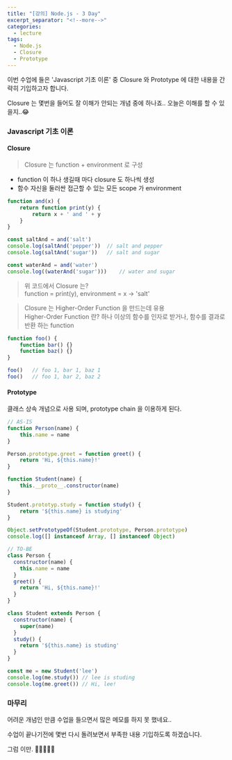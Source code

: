 ```yaml
---
title: "[강의] Node.js - 3 Day"
excerpt_separator: "<!--more-->"
categories:
  - lecture
tags:
  - Node.js
  - Closure
  - Prototype
---
```


이번 수업에 들은 'Javascript 기초 이론' 중 Closure 와 Prototype 에 대한 내용을 간략히 기입하고자 합니다.

Closure 는 몇번을 들어도 잘 이해가 안되는 개념 중에 하나죠.. 오늘은 이해를 할 수 있을지..😂

<!--more-->
### Javascript 기초 이론
#### Closure
> Closure 는 function + environment 로 구성
- function 이 하나 생길때 마다 closure 도 하나씩 생성
- 함수 자신을 둘러싼 접근할 수 있는 모든 scope 가 environment

```javascript
function and(x) {
    return function print(y) {
        return x + ' and ' + y
    }
}

const saltAnd = and('salt')
console.log(saltAnd('pepper'))  // salt and pepper
console.log(saltAnd('sugar'))   // salt and sugar

const waterAnd = and('water')
console.log((waterAnd('sugar')))    // water and sugar
```

> 위 코드에서 Closure 는?   
> function = print(y), environment = x -> 'salt'

> Closure 는 Higher-Order Function 을 만드는데 유용  
> Higher-Order Function 란? 하나 이상의 함수를 인자로 받거나, 함수를 결과로 반환 하는 function

```javascript
function foo() {
    function bar() {}
    function baz() {}
}

foo()   // foo 1, bar 1, baz 1
foo()   // foo 1, bar 2, baz 2
```

#### Prototype 
클래스 상속 개념으로 사용 되며, prototype chain 을 이용하게 된다.
```javascript
// AS-IS
function Person(name) {
    this.name = name
}

Person.prototype.greet = function greet() {
    return 'Hi, ${this.name}!'
}

function Student(name) {
    this.__proto__.constructor(name)
}

Student.prototyp.study = function study() {
    return '${this.name} is studying'
}

Object.setPrototypeOf(Student.prototype, Person.prototype)
console.log([] instanceof Array, [] instanceof Object)
```
```javascript
// TO-BE
class Person {
  constructor(name) {
    this.name = name
  }
  greet() {
    return 'Hi, ${this.name}!'
  }
}

class Student extends Person {
  constructor(name) {
    super(name)
  }
  study() {
    return '${this.name} is studing'
  }
}

const me = new Student('lee')
console.log(me.study()) // lee is studing
console.log(me.greet()) // Hi, lee!
```

### 마무리
어려운 개념인 만큼 수업을 들으면서 많은 메모를 하지 못 했네요..

수업이 끝나기전에 몇번 다시 돌려보면서 부족한 내용 기입하도록 하겠습니다.

그럼 이만. 🥕👋🏼🖐🏼